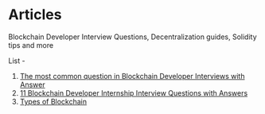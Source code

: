 # Articles
Blockchain Developer Interview Questions, Decentralization guides, Solidity tips and more

List -

1. [The most common question in Blockchain Developer Interviews with Answer](https://www.linkedin.com/feed/update/urn:li:activity:6977891904763887616/)
2. [11 Blockchain Developer Internship Interview Questions with Answers](https://www.linkedin.com/feed/update/urn:li:activity:6902123037425295360/)
3. [Types of Blockchain](https://www.linkedin.com/posts/pankaj-jagtap_28daysofweb3-blockchaintechnology-web3-activity-6894316534710579200-P9zc/?utm_source=linkedin_share&utm_medium=member_desktop_web)
